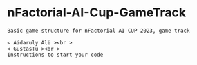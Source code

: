 # nFactorial-AI-Cup-GameTrack
    Basic game structure for nFactorial AI CUP 2023, game track

    < Aidaruly Ali ><br >
    < GustasTu ><br > 
    Instructions to start your code